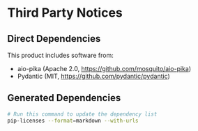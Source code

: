 # Third Party Notices

## Direct Dependencies
This product includes software from:
- aio-pika (Apache 2.0, https://github.com/mosquito/aio-pika)
- Pydantic (MIT, https://github.com/pydantic/pydantic)

## Generated Dependencies
```bash
# Run this command to update the dependency list
pip-licenses --format=markdown --with-urls
```

